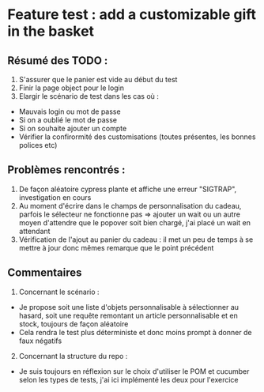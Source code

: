 # Feature test : add a customizable gift in the basket

## Résumé des TODO : 
1. S'assurer que le panier est vide au début du test 
2. Finir la page object pour le login
3. Elargir le scénario de test dans les cas où : 
- Mauvais login ou mot de passe
- Si on a oublié le mot de passe
- Si on souhaite ajouter un compte
- Vérifier la confirormité des customisations (toutes présentes, les bonnes polices etc)


## Problèmes rencontrés : 
1. De façon aléatoire cypress plante et affiche une erreur "SIGTRAP", investigation en cours
2. Au moment d'écrire dans le champs de personnalisation du cadeau, parfois le sélecteur ne fonctionne pas
=> ajouter un wait ou un autre moyen d'attendre que le popover soit bien chargé, j'ai placé un wait en attendant
3. Vérification de l'ajout au panier du cadeau : il met un peu de temps à se mettre à jour donc mêmes remarque que le point précédent

## Commentaires
1. Concernant le scénario : 
- Je propose soit une liste d'objets personnalisable à sélectionner au hasard, soit une requête remontant un article personnalisable et en stock, toujours de façon aléatoire
- Cela rendra le test plus déterministe et donc moins prompt à donner de faux négatifs
2. Concernant la structure du repo : 
- Je suis toujours en réflexion sur le choix d'utiliser le POM et cucumber selon les types de tests, j'ai ici implémenté les deux pour l'exercice 